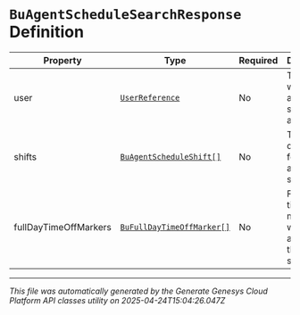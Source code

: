 # `BuAgentScheduleSearchResponse` Definition

| Property | Type | Required | Description |
|----------|------|----------|-------------|
| user | [`UserReference`](userreference-definition.md) | No | The user to whom this agent schedule applies |
| shifts | [`BuAgentScheduleShift[]`](buagentscheduleshift-definition.md) | No | The shift definitions for this agent schedule |
| fullDayTimeOffMarkers | [`BuFullDayTimeOffMarker[]`](bufulldaytimeoffmarker-definition.md) | No | Full day time off markers which apply to this agent schedule |

---

*This file was automatically generated by the Generate Genesys Cloud Platform API classes utility on 2025-04-24T15:04:26.047Z*